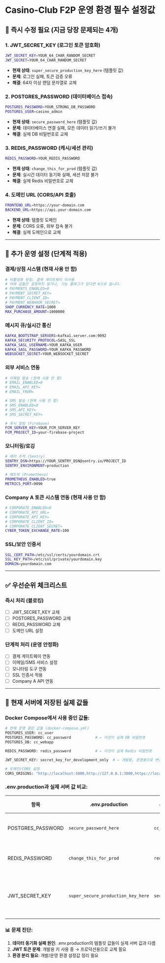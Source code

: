# Casino-Club F2P 운영 환경 필수 설정값

## 🚨 즉시 수정 필요 (지금 당장 문제되는 4개)

### 1. JWT_SECRET_KEY (로그인 토큰 암호화)
```bash
JWT_SECRET_KEY=YOUR_64_CHAR_RANDOM_SECRET
JWT_SECRET=YOUR_64_CHAR_RANDOM_SECRET
```
- **현재 상태**: `super_secure_production_key_here` (템플릿 값)
- **문제**: 로그인 실패, 토큰 검증 오류
- **해결**: 64자 이상 랜덤 문자열로 교체

### 2. POSTGRES_PASSWORD (데이터베이스 접속)
```bash
POSTGRES_PASSWORD=YOUR_STRONG_DB_PASSWORD
POSTGRES_USER=casino_admin
```
- **현재 상태**: `secure_password_here` (템플릿 값)
- **문제**: 데이터베이스 연결 실패, 모든 데이터 읽기/쓰기 불가
- **해결**: 실제 DB 비밀번호로 교체

### 3. REDIS_PASSWORD (캐시/세션 관리)
```bash
REDIS_PASSWORD=YOUR_REDIS_PASSWORD
```
- **현재 상태**: `change_this_for_prod` (템플릿 값)
- **문제**: 실시간 데이터 동기화 실패, 세션 저장 불가
- **해결**: 실제 Redis 비밀번호로 교체

### 4. 도메인 URL (CORS/API 호출)
```bash
FRONTEND_URL=https://your-domain.com
BACKEND_URL=https://api.your-domain.com
```
- **현재 상태**: 템플릿 도메인
- **문제**: CORS 오류, 외부 접속 불가
- **해결**: 실제 도메인으로 교체

---

## 🔧 추가 운영 설정 (단계적 적용)

### 결제/상점 시스템 (현재 사용 안 함)
```bash
# 비활성화 방침: 결제 게이트웨이 미사용
# 아래 값들은 설정하지 않거나, 기능 플래그가 있다면 0으로 둡니다.
# PAYMENTS_ENABLED=0
# PAYMENT_SECRET_KEY=
# PAYMENT_CLIENT_ID=
# PAYMENT_WEBHOOK_SECRET=
SHOP_CURRENCY_RATE=1000
MAX_PURCHASE_AMOUNT=1000000
```

### 메시지 큐/실시간 통신
```bash
KAFKA_BOOTSTRAP_SERVERS=kafka1.server.com:9092
KAFKA_SECURITY_PROTOCOL=SASL_SSL
KAFKA_SASL_USERNAME=YOUR_KAFKA_USER
KAFKA_SASL_PASSWORD=YOUR_KAFKA_PASSWORD
WEBSOCKET_SECRET=YOUR_WEBSOCKET_SECRET
```

### 외부 서비스 연동
```bash
# 이메일 발송 (현재 사용 안 함)
# EMAIL_ENABLED=0
# EMAIL_API_KEY=
# EMAIL_FROM=

# SMS 발송 (현재 사용 안 함)
# SMS_ENABLED=0
# SMS_API_KEY=
# SMS_SECRET_KEY=

# 푸시 알림 (Firebase)
FCM_SERVER_KEY=YOUR_FCM_SERVER_KEY
FCM_PROJECT_ID=your-firebase-project
```

### 모니터링/로깅
```bash
# 에러 추적 (Sentry)
SENTRY_DSN=https://YOUR_SENTRY_DSN@sentry.io/PROJECT_ID
SENTRY_ENVIRONMENT=production

# 메트릭 (Prometheus)
PROMETHEUS_ENABLED=true
METRICS_PORT=9090
```

### Company A 토큰 시스템 연동 (현재 사용 안 함)
```bash
# CORPORATE_ENABLED=0
# CORPORATE_API_URL=
# CORPORATE_API_KEY=
# CORPORATE_CLIENT_ID=
# CORPORATE_CLIENT_SECRET=
CYBER_TOKEN_EXCHANGE_RATE=100
```

### SSL/보안 인증서
```bash
SSL_CERT_PATH=/etc/ssl/certs/yourdomain.crt
SSL_KEY_PATH=/etc/ssl/private/yourdomain.key
DOMAIN=yourdomain.com
```

---

## ✅ 우선순위 체크리스트

### 즉시 처리 (블로킹)
- [ ] JWT_SECRET_KEY 교체
- [ ] POSTGRES_PASSWORD 교체
- [ ] REDIS_PASSWORD 교체
- [ ] 도메인 URL 설정

### 단계적 처리 (운영 안정화)
- [ ] 결제 게이트웨이 연동
- [ ] 이메일/SMS 서비스 설정
- [ ] 모니터링 도구 연동
- [ ] SSL 인증서 적용
- [ ] Company A API 연동

---

## 📝 현재 서버에 저장된 실제 값들

### Docker Compose에서 사용 중인 값들:
```bash
# 현재 운영 중인 값들 (docker-compose.yml)
POSTGRES_USER: cc_user
POSTGRES_PASSWORD: cc_password           # ← 이것이 실제 DB 비밀번호
POSTGRES_DB: cc_webapp

REDIS_PASSWORD: redis_password           # ← 이것이 실제 Redis 비밀번호

JWT_SECRET_KEY: secret_key_for_development_only  # ← 개발용, 운영용으로 변경 필요

# 도메인/CORS 설정
CORS_ORIGINS: "http://localhost:3000,http://127.0.0.1:3000,https://localhost:3000,https://127.0.0.1:3000,http://localhost:40001,http://127.0.0.1:40001,http://frontend:3000"
```

### .env.production과 실제 서버 값 비교:
| 항목 | .env.production | docker-compose.yml 실제값 | 상태 |
|------|----------------|---------------------------|------|
| POSTGRES_PASSWORD | `secure_password_here` | `cc_password` | ❌ 불일치 |
| REDIS_PASSWORD | `change_this_for_prod` | `redis_password` | ❌ 불일치 |
| JWT_SECRET_KEY | `super_secure_production_key_here` | `secret_key_for_development_only` | ❌ 둘다 템플릿 |

### 📊 문제 진단:
1. **데이터 동기화 실패 원인**: .env.production의 템플릿 값들이 실제 서버 값과 다름
2. **JWT 토큰 문제**: 개발용 키 사용 중 → 프로덕션용으로 교체 필요
3. **환경 분리 필요**: 개발/운영 환경 설정값 정리 필요
